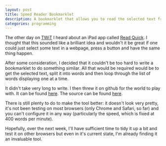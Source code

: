 ```yaml
---
layout: post
title: Speed Reader Bookmarklet
description: A bookmarklet that allows you to read the selected text from a website by flashing words rapidly, one at a time.
categories: programming
---
```

The other day on [TWiT](http://twit.tv/) I heard about an iPad app called [Read Quick](http://readquickapp.com/).  I thought that this sounded like a brilliant idea and wouldn't it be great if one could just select some text in a webpage, press a button and have the same thing happen.

After some consideration, I decided that it couldn't be too hard to write a bookmarklet to do something similar.  All that would be required would be to get the selected text, split it into words and then loop through the list of words displaying one at a time.

It didn't take very long to write.  I then threw it on github for the world to play with.  It can be found [here](http://www.markwithall.com/speedreader/).  The source can be found [here](https://github.com/markwithall/speedreader/).

There is still plenty to do to make the tool better: it doesn't look very pretty, it's not been testing on most browsers (only Chrome and Safari, so far) and you can't configure it in any way (particularly the speed, which is fixed at 400 words per minute).

Hopefully, over the next week, I'll have sufficient time to tidy it up a bit and test it on other browsers but even in it's current state, I'm already finding it an invaluable tool.

